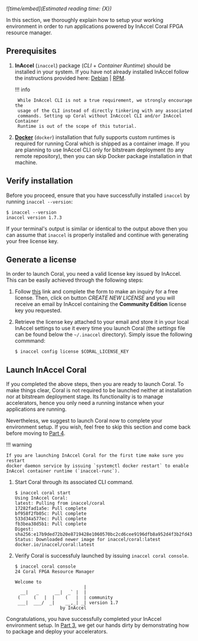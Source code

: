 *![time/embed](Estimated reading time: {X})*

In this section, we thoroughly explain how to setup your working environment in
order to run applications powered by InAccel Coral FPGA resource manager.

## Prerequisites

1. **InAccel** (`inaccel`) package (*CLI* + *Container Runtime*) should be
	installed in your system. If you have not already installed InAccel follow
	the instructions provided here: [Debian](/install/debian) |
	[RPM](/install/rpm).

	!!! info

		While InAccel CLI is not a true requirement, we strongly encourage the
		usage of the CLI instead of directly tinkering with any associated
		commands. Setting up Coral without InAcccel CLI and/or InAccel Container
		Runtime is out of the scope of this tutorial.

2. [**Docker**](https://www.docker.com) (`docker`) installation that fully
	supports custom runtimes is required for running Coral which is shipped as a
	container image. If you are planning to use InAccel CLI only for bitstream
	deployment (to any remote repository), then you can skip Docker package
	installation in that machine.

## Verify installation

Before you proceed, ensure that you have successfully installed `inaccel` by
running `inaccel --version`:

```text
$ inaccel --version
inaccel version 1.7.3
```

If your terminal's output is similar or identical to the output above then you
can assume that `inaccel` is properly installed and continue with generating
your free license key.

## Generate a license

In order to launch Coral, you need a valid license key issued by InAccel. This
can be easily achieved through the following steps:

1. Follow [this](https://inaccel.com/license) link and complete the form to
	make an inquiry for a free license. Then, click on button
	*CREATE NEW LICENSE* and you will receive an email by InAccel containing the
	**Community Edition** license key you requested.

2. Retrieve the license key attached to your email and store it in your local
	InAccel settings to use it every time you launch Coral (the *settings* file
	can be found below the `~/.inaccel` directory). Simply issue the following
	commmand:

	```test
	$ inaccel config license $CORAL_LICENSE_KEY
	```

## Launch InAccel Coral

If you completed the above steps, then you are ready to launch Coral. To make
things clear, Coral is not required to be launched neither at installation nor
at bitstream deployment stage. Its functionality is to manage accelerators,
hence you only need a running instance when your applications are running.

Nevertheless, we suggest to launch Coral now to complete your environment setup.
If you wish, feel free to skip this section and come back before moving to
[Part 4](app.md).

!!! warning

	If you are launching InAccel Coral for the first time make sure you restart
	docker daemon service by issuing `systemctl docker restart` to enable
	InAccel container runtime (`inaccel-runc`).

1. Start Coral through its associated CLI command.

	```text
	$ inaccel coral start
	Using InAccel Coral:
	latest: Pulling from inaccel/coral
	17282fad1a5e: Pull complete
	bf958f2fb05c: Pull complete
	533d34a577ec: Pull complete
	fb3bea38d5b1: Pull complete
	Digest: sha256:e17b9ded72b20e8719428e1060570bc2cd6cee9196dfb8a952d4f3b2fd43aa32
	Status: Downloaded newer image for inaccel/coral:latest
	docker.io/inaccel/coral:latest
	```

2. Verify Coral is successfuly launched by issuing `inaccel coral console`.

	```text
	$ inaccel coral console
	24 Coral FPGA Resource Manager

	Welcome to
	                          |
	  __|   _      __|  _` |  |
	 (     (   |  |    (   |  | community
	 ___|  ___/  _|    __,_| _| version 1.7
	                 by InAccel
	```

Congratulations, you have successfully completed your InAccel environment setup.
In [Part 3](bitstreams.md), we get our hands dirty by demonstrating how to
package and deploy your accelerators.
